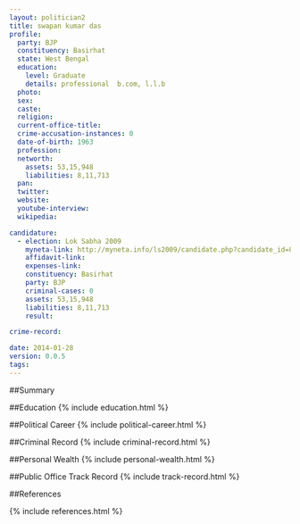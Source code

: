 ```yaml
---
layout: politician2
title: swapan kumar das
profile: 
  party: BJP
  constituency: Basirhat
  state: West Bengal
  education: 
    level: Graduate
    details: professional  b.com, l.l.b
  photo: 
  sex: 
  caste: 
  religion: 
  current-office-title: 
  crime-accusation-instances: 0
  date-of-birth: 1963
  profession: 
  networth: 
    assets: 53,15,948
    liabilities: 8,11,713
  pan: 
  twitter: 
  website: 
  youtube-interview: 
  wikipedia: 

candidature: 
  - election: Lok Sabha 2009
    myneta-link: http://myneta.info/ls2009/candidate.php?candidate_id=8156
    affidavit-link: 
    expenses-link: 
    constituency: Basirhat 
    party: BJP
    criminal-cases: 0
    assets: 53,15,948
    liabilities: 8,11,713
    result:  

crime-record: 

date: 2014-01-28
version: 0.0.5
tags: 
---
```

##Summary


##Education
{% include education.html %}


##Political Career
{% include political-career.html %}


##Criminal Record
{% include criminal-record.html %}


##Personal Wealth
{% include personal-wealth.html %}


##Public Office Track Record
{% include track-record.html %}


##References


{% include references.html %}